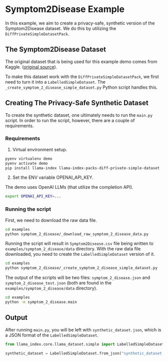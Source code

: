 # Symptom2Disease Example

In this example, we aim to create a privacy-safe, synthetic version of the
Symptom2Disease dataset. We do this by utilizing the `DiffPrivateSimpleDatasetPack`.

## The Symptom2Disease Dataset

The original dataset that is being used for this example demo comes from Kaggle.
([original source](https://www.kaggle.com/datasets/niyarrbarman/symptom2disease)).

To make this dataset work with the `DiffPrivateSimpleDatasetPack`, we first need
to turn it into a `LabelledSimpleDataset`. The `_create_symptom_2_disease_simple_dataset.py`
Python script handles this.

## Creating The Privacy-Safe Synthetic Dataset

To create the synthetic dataset, one ultimately needs to run the `main.py` script.
In order to run the script, however, there are a couple of requirements.

### Requirements

1. Virtual environment setup.

```sh
pyenv virtualenv demo
pyenv activate demo
pip install llama-index llama-index-packs-diff-private-simple-dataset
```

2. Set the ENV variable OPENAI_API_KEY.

The demo uses OpenAI LLMs (that utilize the completion API).

```sh
export OPENAI_API_KEY=...
```

### Running the script

First, we need to download the raw data file.

```sh
cd examples
python symptom_2_disease/_download_raw_symptom_2_disease_data.py
```

Running the script will result in `Symptom2Disease.csv` file being written to
`examples/symptom_2_disease/data` directory. With the raw data file downloaded,
you need to create the `LabelledSimpleDataset` version of it.

```sh
cd examples
python symptom_2_disease/_create_symptom_2_disease_simple_dataset.py
```

The output of the scripts will be two files: `symptom_2_disease.json` and
`symptom_2_disease_test.json` (both are found in the
`examples/symptom_2_disease/data` directory).

```sh
cd examples
python -m symptom_2_disease.main
```

## Output

After running `main.py`, you will be left with `synthetic_dataset.json`, which
is a JSON format of the `LabelledSimpleDataset`.

```python
from llama_index.core.llama_dataset.simple import LabelledSimpleDataset

synthetic_dataset = LabelledSimpleDataset.from_json("synthetic_dataset.json")
```
